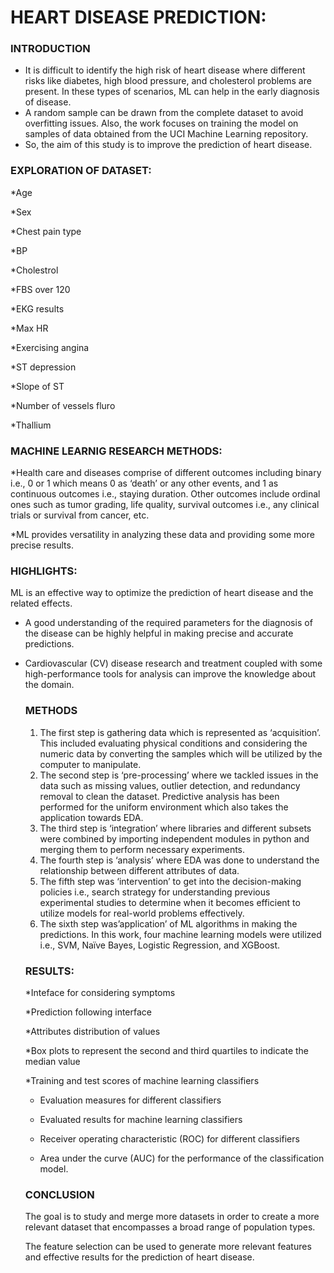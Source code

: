 # HEART DISEASE PREDICTION:
### INTRODUCTION
* It is difficult to identify the high risk of heart disease where different risks like diabetes, high blood pressure, and cholesterol problems are present. In these types of scenarios, ML can help in the early diagnosis of disease.
*  A random sample can be drawn from the complete dataset to avoid overfitting issues. Also, the work focuses on training the model on samples of data obtained from the UCI Machine Learning repository.
*   So, the aim of this study is to improve the prediction of heart disease.

    
### EXPLORATION OF DATASET:

*Age

*Sex

*Chest pain type

*BP

*Cholestrol

*FBS over 120

*EKG results

*Max HR

*Exercising angina

*ST depression

*Slope of ST

*Number of vessels fluro

*Thallium


### MACHINE LEARNIG RESEARCH METHODS:

*Health care and diseases comprise of different outcomes including binary i.e., 0 or 1 which means 0 as ‘death’ or any other events, and 1 as continuous outcomes i.e., staying duration. Other outcomes include ordinal ones such as tumor grading, life quality, survival outcomes i.e., any clinical trials or survival from cancer, etc.

*ML provides versatility in analyzing these data and providing some more precise results.


### HIGHLIGHTS:

 ML is an effective way to optimize the prediction of heart disease and the related effects.

- A good understanding of the required parameters for the diagnosis of the disease can be highly helpful in making precise and accurate predictions.

- Cardiovascular (CV) disease research and treatment coupled with some high-performance tools for analysis can improve the knowledge about the domain.


  ### METHODS

  1. The first step is gathering data which is represented as ‘acquisition’. This included evaluating physical conditions and considering the numeric data by converting the samples which will be utilized by the computer to manipulate.
  2.  The second step is ‘pre-processing’ where we tackled issues in the data such as missing values, outlier detection, and redundancy removal to clean the dataset. Predictive analysis has been performed for the uniform environment which also takes the application towards EDA.
  3.  The third step is ‘integration’ where libraries and different subsets were combined by importing independent modules in python and merging them to perform necessary experiments.
  4.  The fourth step is ‘analysis’ where EDA was done to understand the relationship between different attributes of data.
  5.  The fifth step was ‘intervention’ to get into the decision-making policies i.e., search strategy for understanding previous experimental studies to determine when it becomes efficient to utilize models for real-world problems effectively.
  6.   The sixth step was’application’ of ML algorithms in making the predictions. In this work, four machine learning models were utilized i.e., SVM, Naïve Bayes, Logistic Regression, and XGBoost.
 

   ###  RESULTS:


  *Inteface for considering symptoms

  *Prediction following interface

  *Attributes distribution of values

  *Box plots to represent the second and third quartiles to indicate the median value

  *Training and test scores of machine learning classifiers

  * Evaluation measures for different classifiers
 
  *  Evaluated results for machine learning classifiers
 
  *  Receiver operating characteristic (ROC) for different classifiers
 
  *  Area under the curve (AUC) for the performance of the classification model.
 
  ### CONCLUSION

  The goal is to study and merge more datasets in order to create a more relevant dataset that encompasses a broad range of population types.

  The feature selection can be used to generate more relevant features and effective results for the prediction of heart disease.
















